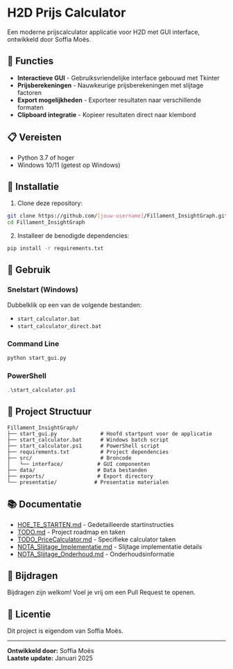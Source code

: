 # H2D Prijs Calculator

Een moderne prijscalculator applicatie voor H2D met GUI interface, ontwikkeld door Soffia Moës.

## 🚀 Functies

- **Interactieve GUI** - Gebruiksvriendelijke interface gebouwd met Tkinter
- **Prijsberekeningen** - Nauwkeurige prijsberekeningen met slijtage factoren
- **Export mogelijkheden** - Exporteer resultaten naar verschillende formaten
- **Clipboard integratie** - Kopieer resultaten direct naar klembord

## 📋 Vereisten

- Python 3.7 of hoger
- Windows 10/11 (getest op Windows)

## 🔧 Installatie

1. Clone deze repository:
```bash
git clone https://github.com/[jouw-username]/Fillament_InsightGraph.git
cd Fillament_InsightGraph
```

2. Installeer de benodigde dependencies:
```bash
pip install -r requirements.txt
```

## 🎯 Gebruik

### Snelstart (Windows)
Dubbelklik op een van de volgende bestanden:
- `start_calculator.bat`
- `start_calculator_direct.bat`

### Command Line
```bash
python start_gui.py
```

### PowerShell
```powershell
.\start_calculator.ps1
```

## 📁 Project Structuur

```
Fillament_InsightGraph/
├── start_gui.py              # Hoofd startpunt voor de applicatie
├── start_calculator.bat      # Windows batch script
├── start_calculator.ps1      # PowerShell script
├── requirements.txt          # Project dependencies
├── src/                      # Broncode
│   └── interface/           # GUI componenten
├── data/                    # Data bestanden
├── exports/                 # Export directory
└── presentatie/            # Presentatie materialen
```

## 📚 Documentatie

- [HOE_TE_STARTEN.md](HOE_TE_STARTEN.md) - Gedetailleerde startinstructies
- [TODO.md](TODO.md) - Project roadmap en taken
- [TODO_PriceCalculator.md](TODO_PriceCalculator.md) - Specifieke calculator taken
- [NOTA_Slijtage_Implementatie.md](NOTA_Slijtage_Implementatie.md) - Slijtage implementatie details
- [NOTA_Slijtage_Onderhoud.md](NOTA_Slijtage_Onderhoud.md) - Onderhoudsinformatie

## 🤝 Bijdragen

Bijdragen zijn welkom! Voel je vrij om een Pull Request te openen.

## 📄 Licentie

Dit project is eigendom van Soffia Moës.

---

**Ontwikkeld door:** Soffia Moës  
**Laatste update:** Januari 2025 
